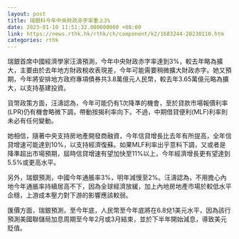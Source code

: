 ```yaml
---
layout: post
title: 瑞銀料今年中央財政赤字率重上3%
date: 2023-01-10 11:51:32.000000000 +08:00
link: https://news.rthk.hk/rthk/ch/component/k2/1683244-20230110.htm
categories: rthk
---
```


瑞銀首席中國經濟學家汪濤預測，今年中央財政赤字率達到3%，較去年略為擴大，主要由於去年地方財政稅收表現差，今年可能需要稍微擴大財政赤字。她又預期，今年將安排地方政府專項債券共3.8萬億元人民幣，較去年3.65萬億元略為擴大，以支持基建投資。

貨幣政策方面，汪濤認為，今年可能仍有1次降準的機會，至於貸款市場報價利率(LPR)仍有機會略微下調，帶動按揭利率向下。不過，中期借貸便利(MLF)利率則未必有任何變動。

她相信，隨著中央支持房地產開發商融資，今年信貸增長比去年有所提高，全年信貸增速可能達到10%，以支持經濟復蘇。如果MLF利率出乎意料下調，又或者是降準超出市場預期，屆時信貸增速有望加快至11%以上，今年經濟增長更有望達到5.5%或更高水平。

另外，瑞銀預測，中國今年通脹率3%，明年減慢至2%。汪濤認為，不用擔心內地今年通脹率持續居高不下，因為全球經濟放緩，加上內地房地產市場於較低水平企穩，上游成本壓力對下游的影響應該較弱。

匯價方面，瑞銀預測，至今年底，人民幣至今年底將在6.8兌1美元水平，因為該行預測美國聯儲局加息周期至今年2月或3月結束，並於下半年開始減息，導致美元貶值。

